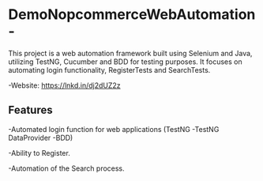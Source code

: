 # DemoNopcommerceWebAutomation-


This project is a web automation framework built using Selenium and Java, utilizing TestNG, Cucumber and BDD for testing purposes. It focuses on automating login functionality, RegisterTests and SearchTests.


-Website: https://lnkd.in/dj2dUZ2z

## Features
-Automated login function for web applications (TestNG
  -TestNG DataProvider
  -BDD)



-Ability to Register.

-Automation of the Search process.

